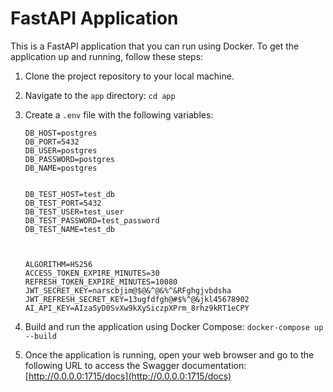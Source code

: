 # FastAPI Application

This is a FastAPI application that you can run using Docker. To get the application up and running, follow these steps: 

1. Clone the project repository to your local machine.

2. Navigate to the `app` directory: `cd app`

3. Create a `.env` file with the following variables:
   ```plaintext
   DB_HOST=postgres
   DB_PORT=5432
   DB_USER=postgres
   DB_PASSWORD=postgres
   DB_NAME=postgres
   
   
   DB_TEST_HOST=test_db
   DB_TEST_PORT=5432
   DB_TEST_USER=test_user
   DB_TEST_PASSWORD=test_password
   DB_TEST_NAME=test_db
   
   
   
   ALGORITHM=HS256
   ACCESS_TOKEN_EXPIRE_MINUTES=30
   REFRESH_TOKEN_EXPIRE_MINUTES=10080
   JWT_SECRET_KEY=narscbjim@$@&^@&%^&RFghgjvbdsha
   JWT_REFRESH_SECRET_KEY=13ugfdfgh@#$%^@&jkl45678902
   AI_API_KEY=AIzaSyD0SvXw9kXySiczpXPrm_8rhz9kRT1eCPY
   
4. Build and run the application using Docker Compose: `docker-compose up --build`
5. Once the application is running, open your web browser and go to the following URL to access the Swagger documentation: [http://0.0.0.0:1715/docs](http://0.0.0.0:1715/docs)


